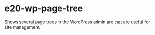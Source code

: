 # e20-wp-page-tree

Shows several page trees in the WordPress admin are that are useful for site management.